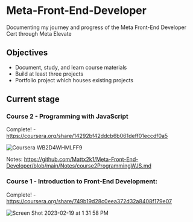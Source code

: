 # Meta-Front-End-Developer
Documenting my journey and progress of the Meta Front-End Developer Cert through Meta Elevate


## Objectives

* Document, study, and learn course materials
* Build at least three projects
* Portfolio project which houses existing projects

## Current stage

### Course 2 - Programming with JavaScript

Complete! - https://coursera.org/share/14292bf42ddcb6b061deff01eccdf0a5

![Coursera WB2D4WHMLFF9](https://github.com/Mattx2k1/Meta-Front-End-Developer/assets/44537080/406739af-a918-4639-8cf3-1bb0e0199ee3)

Notes: https://github.com/Mattx2k1/Meta-Front-End-Developer/blob/main/Notes/course2ProgrammingWJS.md  

### Course 1 - Introduction to Front-End Development: 

Complete! - https://coursera.org/share/749b19d28c0eea372d32a8408f179e07 

![Screen Shot 2023-02-19 at 1 31 58 PM](https://user-images.githubusercontent.com/44537080/219967903-23eb67dc-6a09-422b-b005-750e9fe436b7.png)


